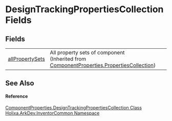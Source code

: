 # DesignTrackingPropertiesCollection Fields




## Fields
<table>
<tr>
<td><a href="F_Holixa_ArkDev_InventorCommon_ComponentProperties_PropertiesCollection_allPropertySets">allPropertySets</a></td>
<td>All property sets of component<br />(Inherited from <a href="T_Holixa_ArkDev_InventorCommon_ComponentProperties_PropertiesCollection">ComponentProperties.PropertiesCollection</a>)</td></tr>
</table>

## See Also


#### Reference
<a href="T_Holixa_ArkDev_InventorCommon_ComponentProperties_DesignTrackingPropertiesCollection">ComponentProperties.DesignTrackingPropertiesCollection Class</a>  
<a href="N_Holixa_ArkDev_InventorCommon">Holixa.ArkDev.InventorCommon Namespace</a>  
